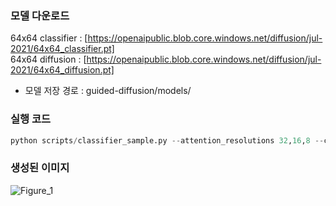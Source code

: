 ### 모델 다운로드 ###
64x64 classifier : [https://openaipublic.blob.core.windows.net/diffusion/jul-2021/64x64_classifier.pt]                    
64x64 diffusion : [https://openaipublic.blob.core.windows.net/diffusion/jul-2021/64x64_diffusion.pt]                   

- 모델 저장 경로 : guided-diffusion/models/

### 실행 코드 ###
```Python
python scripts/classifier_sample.py --attention_resolutions 32,16,8 --class_cond True --diffusion_steps 1000 --dropout 0.1 --image_size 64 --learn_sigma True --noise_schedule cosine --num_channels 192 --num_head_channels 64 --num_res_blocks 3 --resblock_updown True --use_new_attention_order True --use_fp16 True --use_scale_shift_norm True --classifier_scale 1.0 --classifier_path models/64x64_classifier.pt --classifier_depth 4 --model_path models/64x64_diffusion.pt --batch_size 4 --num_samples 100 --timestep_respacing 250
```
### 생성된 이미지 ###

![Figure_1](https://github.com/user-attachments/assets/102f301b-6be3-43ec-ac54-482f7743b98a)
